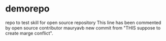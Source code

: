 # demorepo
repo to test skill for open source repository
This line has been commented by open source contributor mauryavb
new commit from "THIS suppose to create marge conflict".
